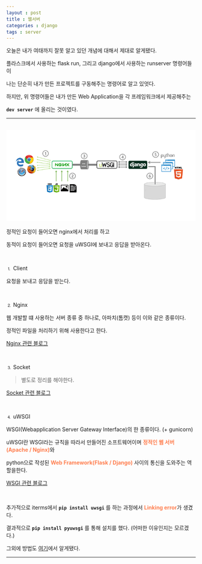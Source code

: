 ```yaml
---
layout : post
title : 웹서버
categories : django
tags : server
---
```


오늘은 내가 여태까지 잘못 알고 있던 개념에 대해서 제대로 알게됐다.

플라스크에서 사용하는 flask run, 그리고 django에서 사용하는 runserver 명령어들이

나는 단순히 내가 만든 프로젝트를 구동해주는 명령어로 알고 있엇다.

하지만, 위 명령어들은 내가 만든 Web Application을 각 프레임워크에서 제공해주는 

**`dev server`** 에 올리는 것이였다.

---

<br>

<img src="/assets/img/cs/flow.png">

정적인 요청이 들어오면 nginx에서 처리를 하고 

동적이 요청이 들어오면 요청을 uWSGI에 보내고 응답을 받아온다.

<br>

⒈ Client

요청을 보내고 응담을 받는다.

<br>

⒉ Nginx

웹 개발할 떄 사용하는 서버 종류 중 하나로, 아파치(톰캣) 등이 이와 같은 종류이다.

정적인 파일을 처리하기 위해 사용한다고 한다.

[Nginx 관련 블로그](https://icarus8050.tistory.com/57)

<br>

⒊ Socket

> 별도로 정리를 해야한다.

[Socket 관련 블로그](https://helloworld-88.tistory.com/215)


<br>

⒋ uWSGI

WSGI(Webapplication Server Gateway Interface)의 한 종류이다. (+ gunicorn)

uWSGI란 WSGI라는 규칙을 따라서 만들어진 소프트웨어이며 <span style="color:#FF7F50">**정적인 웹 서버(Apache / Nginx)**</span>와 

python으로 작성된 <span style="color:#FF7F50">**Web Framework(Flask / Django)**</span> 사이의 통신을 도와주는 역할을한다.

[WSGI 관련 블로그](https://jinmay.github.io/2019/05/01/django/django-uwsgi-2/)


<br>

추가적으로 iterms에서 **`pip install uwsgi`** 를 하는 과정에서 <span style="color:#FF7F50">**Linking error**</span>가 생겼다.

결과적으로 **`pip install pyuwsgi`** 를 통해 설치를 했다. (어떠한 이유인지는 모르겠다.)

그외에 방법도 [여기](https://github.com/unbit/uwsgi/issues/1516)에서 알게됐다.

---